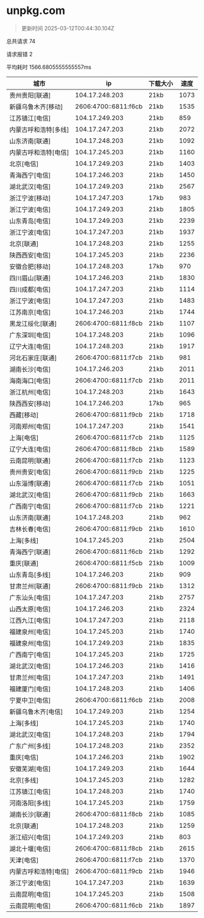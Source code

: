 
  # unpkg.com

  > 更新时间 2025-03-12T00:44:30.104Z
  
  总共请求 74

  请求报错 2

  平均耗时 1566.6805555555557ms

|城市|ip|下载大小|速度|
|-----|----------|---|---|
|贵州贵阳[联通]|104.17.248.203|21kb|1073|
|新疆乌鲁木齐[移动]|2606:4700::6811:f6cb|21kb|1535|
|江苏镇江[电信]|104.17.249.203|21kb|859|
|内蒙古呼和浩特[多线]|104.17.247.203|21kb|2072|
|山东济南[联通]|104.17.248.203|21kb|1092|
|内蒙古呼和浩特[电信]|104.17.245.203|21kb|1160|
|北京[电信]|104.17.249.203|21kb|1403|
|青海西宁[电信]|104.17.246.203|21kb|1450|
|湖北武汉[电信]|104.17.249.203|21kb|2567|
|浙江宁波[移动]|104.17.247.203|17kb|983|
|浙江宁波[电信]|104.17.249.203|21kb|1805|
|山东青岛[电信]|104.17.249.203|21kb|2239|
|浙江宁波[电信]|104.17.247.203|21kb|1937|
|北京[联通]|104.17.248.203|21kb|1255|
|陕西西安[电信]|104.17.245.203|21kb|2236|
|安徽合肥[移动]|104.17.248.203|17kb|970|
|四川眉山[联通]|104.17.246.203|21kb|1830|
|四川成都[电信]|104.17.247.203|21kb|1114|
|浙江宁波[电信]|104.17.247.203|21kb|1483|
|江苏南京[电信]|104.17.246.203|21kb|1744|
|黑龙江绥化[联通]|2606:4700::6811:f8cb|21kb|1107|
|广东深圳[电信]|104.17.248.203|21kb|1096|
|辽宁大连[电信]|104.17.248.203|21kb|1917|
|河北石家庄[联通]|2606:4700::6811:f7cb|21kb|981|
|湖南长沙[电信]|104.17.246.203|21kb|2011|
|海南海口[电信]|2606:4700::6811:f7cb|21kb|2011|
|浙江杭州[电信]|104.17.248.203|21kb|1643|
|陕西西安[移动]|104.17.246.203|17kb|965|
|西藏[移动]|2606:4700::6811:f9cb|21kb|1718|
|河南郑州[电信]|104.17.247.203|21kb|1541|
|上海[电信]|2606:4700::6811:f7cb|21kb|1125|
|辽宁大连[电信]|2606:4700::6811:f8cb|21kb|1589|
|云南昆明[联通]|2606:4700::6811:f7cb|21kb|1123|
|贵州贵安[电信]|2606:4700::6811:f9cb|21kb|1225|
|山东淄博[联通]|2606:4700::6811:f7cb|21kb|1051|
|湖北武汉[电信]|2606:4700::6811:f9cb|21kb|1663|
|广西南宁[电信]|2606:4700::6811:f7cb|21kb|1221|
|山东济南[联通]|104.17.248.203|21kb|962|
|吉林长春[电信]|2606:4700::6811:f9cb|21kb|1610|
|上海[多线]|104.17.245.203|21kb|2504|
|青海西宁[联通]|2606:4700::6811:f6cb|21kb|1292|
|重庆[联通]|2606:4700::6811:f5cb|21kb|1009|
|山东青岛[多线]|104.17.246.203|21kb|909|
|甘肃兰州[联通]|2606:4700::6811:f9cb|21kb|1312|
|广东汕头[电信]|104.17.247.203|21kb|2757|
|山西太原[电信]|104.17.246.203|21kb|2324|
|江西九江[电信]|104.17.247.203|21kb|2118|
|福建泉州[电信]|104.17.245.203|21kb|1740|
|福建泉州[电信]|104.17.249.203|21kb|1835|
|广西南宁[电信]|104.17.245.203|21kb|1725|
|湖北武汉[电信]|104.17.246.203|21kb|1416|
|甘肃兰州[电信]|104.17.247.203|21kb|1491|
|福建厦门[电信]|104.17.248.203|21kb|1406|
|宁夏中卫[电信]|2606:4700::6811:f6cb|21kb|2008|
|新疆乌鲁木齐[电信]|104.17.249.203|21kb|1254|
|上海[多线]|104.17.245.203|21kb|1740|
|湖北武汉[电信]|104.17.248.203|21kb|1794|
|广东广州[多线]|104.17.248.203|21kb|2352|
|重庆[电信]|104.17.246.203|21kb|1902|
|安徽芜湖[电信]|104.17.249.203|21kb|1644|
|北京[多线]|104.17.245.203|21kb|1282|
|江苏镇江[电信]|104.17.248.203|21kb|1740|
|河南洛阳[多线]|104.17.245.203|21kb|1759|
|湖南长沙[联通]|2606:4700::6811:f8cb|21kb|1085|
|北京[联通]|104.17.248.203|21kb|1259|
|浙江绍兴[电信]|104.17.249.203|21kb|803|
|湖北十堰[电信]|2606:4700::6811:f8cb|21kb|2615|
|天津[电信]|2606:4700::6811:f7cb|21kb|1370|
|内蒙古呼和浩特[电信]|2606:4700::6811:f9cb|21kb|1946|
|浙江宁波[电信]|104.17.247.203|21kb|1639|
|云南昆明[电信]|104.17.245.203|21kb|1508|
|云南昆明[电信]|2606:4700::6811:f6cb|21kb|1897|

  